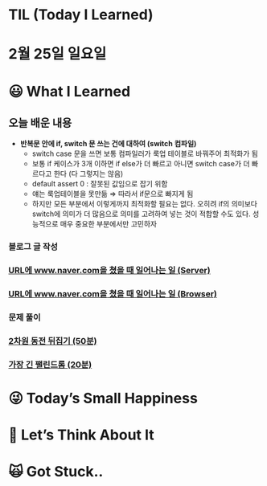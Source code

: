 # TIL (Today I Learned)

# 2월 25일 일요일

# 😃 What I Learned

## 오늘 배운 내용

- **반복문 안에 if, switch 문 쓰는 건에 대하여 (switch 컴파일)**
    - switch case 문을 쓰면 보통 컴파일러가 룩업 테이블로 바꿔주어 최적화가 됨
    - 보통 if 케이스가 3개 이하면 if else가 더 빠르고 아니면 switch case가 더 빠르다고 한다 (다 그렇지는 않음)
    - default assert 0 : 잘못된 값임으로 잡기 위함
    - 얘는 룩업테이블을 못만듦 ⇒ 따라서 if문으로 빠지게 됨
    - 하지만 모든 부분에서 이렇게까지 최적화할 필요는 없다. 오히려 if의 의미보다 switch에 의미가 더 많음으로 의미를 고려하여 넣는 것이 적합할 수도 있다. 성능적으로 매우 중요한 부분에서만 고민하자

### 블로그 글 작성

### **[URL에 www.naver.com을 쳤을 때 일어나는 일 (Server)](https://velog.io/@damongsanga/URL%EC%97%90-www.naver.com%EC%9D%84-%EC%B3%A4%EC%9D%84-%EB%95%8C-%EC%9D%BC%EC%96%B4%EB%82%98%EB%8A%94-%EC%9D%BC-Server)**

### **[URL에 www.naver.com을 쳤을 때 일어나는 일 (Browser)](https://velog.io/@damongsanga/URL%EC%97%90-www.naver.com%EC%9D%84-%EC%B3%A4%EC%9D%84-%EB%95%8C-%EC%9D%BC%EC%96%B4%EB%82%98%EB%8A%94-%EC%9D%BC-Browser)**

### 문제 풀이

### [2차원 동전 뒤집기 (50분)](https://www.notion.so/2-7de6ae3b5ac0463f9f338343df6587b4?pvs=21)

### [가장 긴 팰린드롬 (20분)](https://www.notion.so/fa8cdd983d94464cab1cb4907a0f8596?pvs=21)

# 😜 Today’s Small Happiness

# 🧐 Let’s Think About It

# 🙀 Got Stuck..